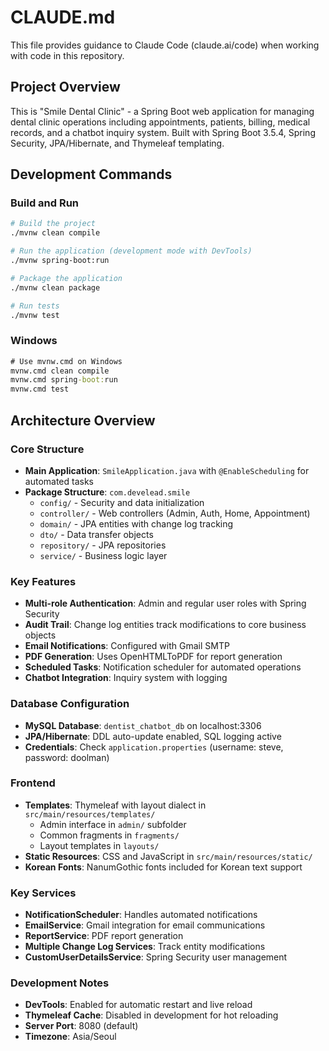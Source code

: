 # CLAUDE.md

This file provides guidance to Claude Code (claude.ai/code) when working with code in this repository.

## Project Overview
This is "Smile Dental Clinic" - a Spring Boot web application for managing dental clinic operations including appointments, patients, billing, medical records, and a chatbot inquiry system. Built with Spring Boot 3.5.4, Spring Security, JPA/Hibernate, and Thymeleaf templating.

## Development Commands

### Build and Run
```bash
# Build the project
./mvnw clean compile

# Run the application (development mode with DevTools)
./mvnw spring-boot:run

# Package the application
./mvnw clean package

# Run tests
./mvnw test
```

### Windows
```cmd
# Use mvnw.cmd on Windows
mvnw.cmd clean compile
mvnw.cmd spring-boot:run
mvnw.cmd test
```

## Architecture Overview

### Core Structure
- **Main Application**: `SmileApplication.java` with `@EnableScheduling` for automated tasks
- **Package Structure**: `com.develead.smile`
  - `config/` - Security and data initialization
  - `controller/` - Web controllers (Admin, Auth, Home, Appointment)
  - `domain/` - JPA entities with change log tracking
  - `dto/` - Data transfer objects
  - `repository/` - JPA repositories
  - `service/` - Business logic layer

### Key Features
- **Multi-role Authentication**: Admin and regular user roles with Spring Security
- **Audit Trail**: Change log entities track modifications to core business objects
- **Email Notifications**: Configured with Gmail SMTP
- **PDF Generation**: Uses OpenHTMLToPDF for report generation
- **Scheduled Tasks**: Notification scheduler for automated operations
- **Chatbot Integration**: Inquiry system with logging

### Database Configuration
- **MySQL Database**: `dentist_chatbot_db` on localhost:3306
- **JPA/Hibernate**: DDL auto-update enabled, SQL logging active
- **Credentials**: Check `application.properties` (username: steve, password: doolman)

### Frontend
- **Templates**: Thymeleaf with layout dialect in `src/main/resources/templates/`
  - Admin interface in `admin/` subfolder
  - Common fragments in `fragments/`
  - Layout templates in `layouts/`
- **Static Resources**: CSS and JavaScript in `src/main/resources/static/`
- **Korean Fonts**: NanumGothic fonts included for Korean text support

### Key Services
- **NotificationScheduler**: Handles automated notifications
- **EmailService**: Gmail integration for email communications  
- **ReportService**: PDF report generation
- **Multiple Change Log Services**: Track entity modifications
- **CustomUserDetailsService**: Spring Security user management

### Development Notes
- **DevTools**: Enabled for automatic restart and live reload
- **Thymeleaf Cache**: Disabled in development for hot reloading
- **Server Port**: 8080 (default)
- **Timezone**: Asia/Seoul